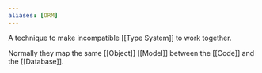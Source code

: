 ```yaml
---
aliases: [ORM]
---
```


A technique to make incompatible [[Type System]] to work together.

Normally they map the same [[Object]] [[Model]] between the [[Code]] and the [[Database]].